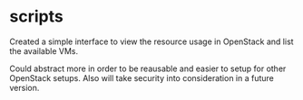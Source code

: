 # scripts
Created a simple interface to view the resource usage in OpenStack and list the available VMs.

Could abstract more in order to be reausable and easier to setup for other OpenStack setups.
Also will take security into consideration in a future version.
